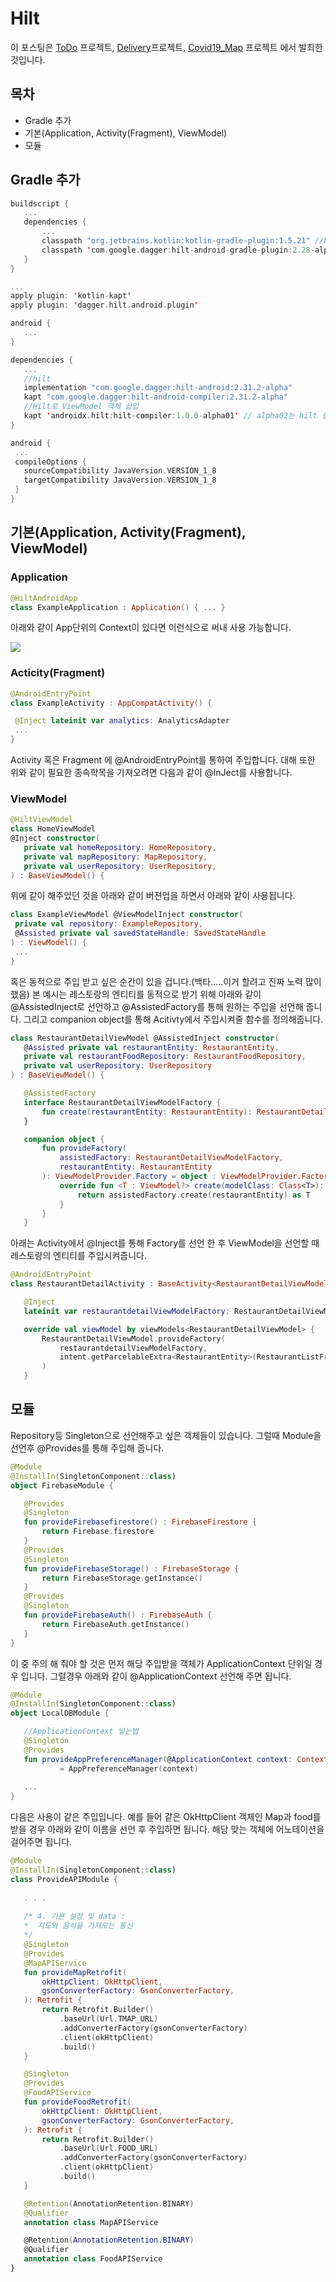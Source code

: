 # Hilt

이 포스팅은 [ToDo](https://github.com/tnvnfdla1214/ToDo) 프로젝트, [Delivery](https://github.com/tnvnfdla1214/DelevryProject)프로젝트, [Covid19_Map](https://github.com/tnvnfdla1214/Covid19_Map) 프로젝트 에서 발최한 것입니다.

## 목차
- Gradle 추가
- 기본(Application, Activity(Fragment), ViewModel)
- 모듈

## Gradle 추가

 ```Kotlin
buildscript {
    ...
    dependencies {
        ...
        classpath "org.jetbrains.kotlin:kotlin-gradle-plugin:1.5.21" //hilt에서 1.5.20의 kapt버그이므로 올려주자
        classpath 'com.google.dagger:hilt-android-gradle-plugin:2.28-alpha'
    }
}
```
 ```Kotlin
...
apply plugin: 'kotlin-kapt'
apply plugin: 'dagger.hilt.android.plugin'

android {
    ...
}

dependencies {
    ...
    //hilt
    implementation "com.google.dagger:hilt-android:2.31.2-alpha"
    kapt "com.google.dagger:hilt-android-compiler:2.31.2-alpha"
    //Hilt로 ViewModel 객체 삽입
    kapt 'androidx.hilt:hilt-compiler:1.0.0-alpha01' // alpha02는 hilt 충돌 발생
}
```

 ```Kotlin
android {
  ...
  compileOptions {
    sourceCompatibility JavaVersion.VERSION_1_8
    targetCompatibility JavaVersion.VERSION_1_8
  }
}
```

## 기본(Application, Activity(Fragment), ViewModel)

### Application

 ```Kotlin
@HiltAndroidApp
class ExampleApplication : Application() { ... }
```

아래와 같이 App단위의 Context이 있다면 이런식으로 써내 사용 가능합니다.
 
<img src = "https://user-images.githubusercontent.com/48902047/152526469-ffda5bb5-4e8d-482b-a7ac-b917a87d0ce7.png">

### Acticity(Fragment)

 ```Kotlin
@AndroidEntryPoint
class ExampleActivity : AppCompatActivity() {

  @Inject lateinit var analytics: AnalyticsAdapter
  ...
}
```

Activity 혹은 Fragment 에 @AndroidEntryPoint를 통하여 주입합니다. 대해  또한 위와 같이 필요한 종속학목을 가져오려면 다음과 같이 @InJect를 사용합니다.

### ViewModel

 ```Kotlin
@HiltViewModel
class HomeViewModel
@Inject constructor(
    private val homeRepository: HomeRepository,
    private val mapRepository: MapRepository,
    private val userRepository: UserRepository,
) : BaseViewModel() {
```
위에 같이 해주었던 것을 아래와 같이 버젼업을 하면서 아래와 같이 사용됩니다.
 ```Kotlin
class ExampleViewModel @ViewModelInject constructor(
  private val repository: ExampleRepository,
  @Assisted private val savedStateHandle: SavedStateHandle
) : ViewModel() {
  ...
}
```

혹은 동적으로 주입 받고 싶은 순간이 있을 겁니다.(백타.....이거 할려고 진짜 노력 많이 했음)
본 예시는 레스토랑의 엔티티를 동적으로 받기 위해 아래와 같이 @AssistedInject로 선언하고 @AssistedFactory를 통해 원하는 주입을 선언해 줍니다. 그리고 companion object를 통해 Acitivty에서 주입시켜줄 함수를 정의해줍니다.

 ```Kotlin
class RestaurantDetailViewModel @AssistedInject constructor(
    @Assisted private val restaurantEntity: RestaurantEntity,
    private val restaurantFoodRepository: RestaurantFoodRepository,
    private val userRepository: UserRepository
) : BaseViewModel() {

    @AssistedFactory
    interface RestaurantDetailViewModelFactory {
        fun create(restaurantEntity: RestaurantEntity): RestaurantDetailViewModel
    }

    companion object {
        fun provideFactory(
            assistedFactory: RestaurantDetailViewModelFactory,
            restaurantEntity: RestaurantEntity
        ): ViewModelProvider.Factory = object : ViewModelProvider.Factory {
            override fun <T : ViewModel?> create(modelClass: Class<T>): T {
                return assistedFactory.create(restaurantEntity) as T
            }
        }
    }
```

아래는 Activity에서 @Inject를 통해 Factory를 선언 한 후 ViewModel을 선언할 때 레스토랑의 엔티티를 주입시켜줍니다.


 ```Kotlin
@AndroidEntryPoint
class RestaurantDetailActivity : BaseActivity<RestaurantDetailViewModel, ActivityRestaurantDetailBinding>() {

    @Inject
    lateinit var restaurantdetailViewModelFactory: RestaurantDetailViewModel.RestaurantDetailViewModelFactory

    override val viewModel by viewModels<RestaurantDetailViewModel> {
        RestaurantDetailViewModel.provideFactory(
            restaurantdetailViewModelFactory,
            intent.getParcelableExtra<RestaurantEntity>(RestaurantListFragment.RESTAURANT_KEY) as RestaurantEntity
        )
    }
```

## 모듈
Repository등 Singleton으로 선언해주고 싶은 객체들이 있습니다. 그럴때 Module을 선언후 @Provides를 통해 주입해 줍니다.
 ```Kotlin
@Module
@InstallIn(SingletonComponent::class)
object FirebaseModule {

    @Provides
    @Singleton
    fun provideFirebasefirestore() : FirebaseFirestore {
        return Firebase.firestore
    }
    @Provides
    @Singleton
    fun provideFirebaseStorage() : FirebaseStorage {
        return FirebaseStorage.getInstance()
    }
    @Provides
    @Singleton
    fun provideFirebaseAuth() : FirebaseAuth {
        return FirebaseAuth.getInstance()
    }
}
```
이 중 주의 해 줘야 할 것은 먼저 해당 주입받을 객체가 ApplicationContext 단위일 경우 입니다. 그럴경우 아래와 같이 @ApplicationContext 선언해 주면 됩니다.

 ```Kotlin
@Module
@InstallIn(SingletonComponent::class)
object LocalDBModule {

    //ApplicationContext 넣는법
    @Singleton
    @Provides
    fun provideAppPreferenceManager(@ApplicationContext context: Context) : AppPreferenceManager
            = AppPreferenceManager(context)
    
    ...
}
```
다음은 사용이 같은 주입입니다. 예를 들어 같은 OkHttpClient 객체인 Map과 food를 받을 경우 아래와 같이 이름을 선언 후 주입하면 됩니다. 해당 맞는 객체에 어노테이션을 걸어주면 됩니다.

 ```Kotlin
@Module
@InstallIn(SingletonComponent::class)
class ProvideAPIModule {
  
    . . .
    
    /* 4. 기본 설정 및 data :
    *  지도와 음식을 가져오는 통신
    */
    @Singleton
    @Provides
    @MapAPIService
    fun provideMapRetrofit(
        okHttpClient: OkHttpClient,
        gsonConverterFactory: GsonConverterFactory,
    ): Retrofit {
        return Retrofit.Builder()
            .baseUrl(Url.TMAP_URL)
            .addConverterFactory(gsonConverterFactory)
            .client(okHttpClient)
            .build()
    }

    @Singleton
    @Provides
    @FoodAPIService
    fun provideFoodRetrofit(
        okHttpClient: OkHttpClient,
        gsonConverterFactory: GsonConverterFactory,
    ): Retrofit {
        return Retrofit.Builder()
            .baseUrl(Url.FOOD_URL)
            .addConverterFactory(gsonConverterFactory)
            .client(okHttpClient)
            .build()
    }

    @Retention(AnnotationRetention.BINARY)
    @Qualifier
    annotation class MapAPIService

    @Retention(AnnotationRetention.BINARY)
    @Qualifier
    annotation class FoodAPIService
}
```


